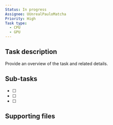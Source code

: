```yaml
---
Status: In progress
Assignee: UUnrealPauloMatcha
Priority: High
Task type:
  - CPU
  - GPU
---
```

## Task description
Provide an overview of the task and related details.
  
## Sub-tasks
- [ ]
- [ ]
- [ ]
  
## Supporting files
[](https://www.notion.soundefined)
[](https://www.notion.soundefined)
[](https://www.notion.soundefined)